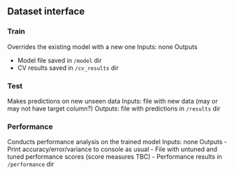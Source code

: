 ## Dataset interface
### Train
Overrides the existing model with a new one
Inputs: none
Outputs
 - Model file saved in `/model` dir
 - CV results saved in `/cv_results` dir
### Test 
Makes predictions on new unseen data
Inputs: file with new data (may or may not have target column?)
Outputs: file with predictions in `/results` dir

### Performance
Conducts performance analysis on the trained model
Inputs: none
Outputs
    - Print accuracy/error/variance to console as usual
    - File with untuned and tuned performance scores (score measures TBC)
    - Performance results in `/performance` dir



